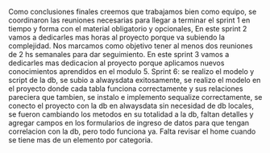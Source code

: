 Como conclusiones finales creemos que trabajamos bien como equipo, se coordinaron las reuniones necesarias para llegar a terminar el sprint 1 en tiempo y forma con el material obligatorio y opcionales,
En este sprint 2 vamos a dedicarles mas horas al proyecto porque va subiendo la complejidad.
Nos marcamos como objetivo tener al menos dos reuniones de 2 hs semanales para dar seguimiento.
En este sprint 3 vamos a dedicarles mas dedicacion al proyecto porque aplicamos nuevos conocimientos aprendidos en el modulo 5.
Sprint 6: se realizo el modelo y script de la db, se subio a alwaysdata exitosamente, se realizo el modelo en el proyecto donde cada tabla funciona correctamente y sus relaciones pareciera que tambien, se instalo e implemento sequalize correctamente, se conecto el proyecto con la db en alwaysdata sin necesidad de db locales, se fueron cambiando los metodos en su totalidad a la db, faltan detalles y agregar campos en los formularios de ingreso de datos para que tengan correlacion con la db, pero todo funciona ya. Falta revisar el home cuando se tiene mas de un elemento por categoria.
